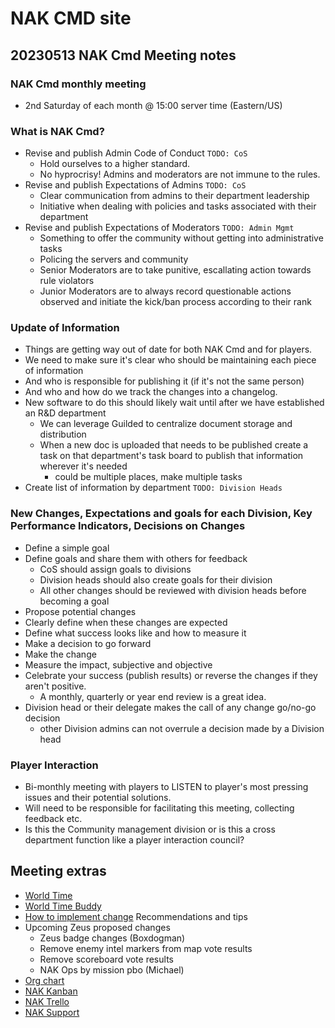 # NAK CMD site

## 20230513 NAK Cmd Meeting notes

### NAK Cmd monthly meeting
  * 2nd Saturday of each month @ 15:00 server time (Eastern/US)

### What is NAK Cmd?
  * Revise and publish Admin Code of Conduct ``TODO: CoS``
    * Hold ourselves to a higher standard.
    * No hyprocrisy!  Admins and moderators are not immune to the rules.
  * Revise and publish Expectations of Admins ``TODO: CoS``
    * Clear communication from admins to their department leadership
    * Initiative when dealing with policies and tasks associated with their department
  * Revise and publish Expectations of Moderators ``TODO: Admin Mgmt``
    * Something to offer the community without getting into administrative tasks
    * Policing the servers and community
    * Senior Moderators are to take punitive, escallating action towards rule violators
    * Junior Moderators are to always record questionable actions observed and initiate the kick/ban process according to their rank

### Update of Information
  * Things are getting way out of date for both NAK Cmd and for players.
  * We need to make sure it's clear who should be maintaining each piece of information
  * And who is responsible for publishing it (if it's not the same person)
  * And who and how do we track the changes into a changelog.
  * New software to do this should likely wait until after we have established an R&D department
    * We can leverage Guilded to centralize document storage and distribution 
    * When a new doc is uploaded that needs to be published create a task on that department's task board to publish that information wherever it's needed
      * could be multiple places, make multiple tasks
  * Create list of information by department ``TODO: Division Heads``

### New Changes, Expectations and goals for each Division, Key Performance Indicators, Decisions on Changes
  * Define a simple goal
  * Define goals and share them with others for feedback
    * CoS should assign goals to divisions
    * Division heads should also create goals for their division
    * All other changes should be reviewed with division heads before becoming a goal
  * Propose potential changes
  * Clearly define when these changes are expected 
  * Define what success looks like and how to measure it
  * Make a decision to go forward
  * Make the change
  * Measure the impact, subjective and objective
  * Celebrate your success (publish results) or reverse the changes if they aren't positive.
    * A monthly, quarterly or year end review is a great idea.
  * Division head or their delegate makes the call of any change go/no-go decision
    * other Division admins can not overrule a decision made by a Division head

### Player Interaction
  * Bi-monthly meeting with players to LISTEN to player's most pressing issues and their potential solutions.
  * Will need to be responsible for facilitating this meeting, collecting feedback etc.
  * Is this the Community management division or is this a cross department function like a player interaction council?



## Meeting extras
* [World Time](https://i.imgur.com/8Hai7B1.png)
* [World Time Buddy](https://worldtimebuddy.com)
* [How to implement change](Change.md) Recommendations and tips
* Upcoming Zeus proposed changes
  * Zeus badge changes (Boxdogman)
  * Remove enemy intel markers from map vote results
  * Remove scoreboard vote results
  * NAK Ops by mission pbo (Michael)
* [Org chart](NakOrgChart.pdf)
* [NAK Kanban](https://kanbanflow.com/board/e3MCGCe)
* [NAK Trello](https://trello.com/b/Y9nLfUZF/project-nakanniversary)
* [NAK Support](https://i.ibb.co/0VGcJ2J/NAK-Support.png)
